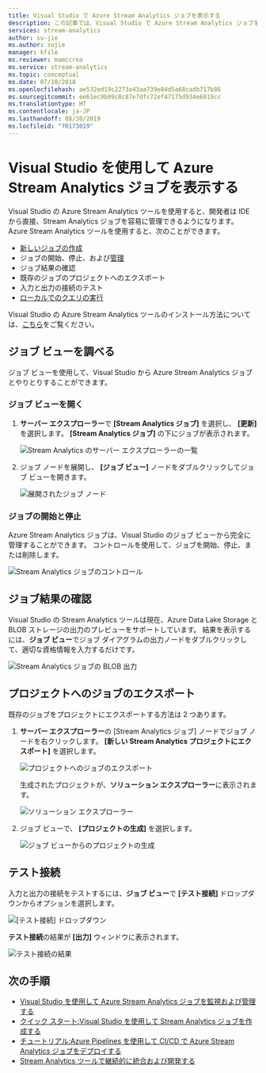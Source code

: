 ```yaml
---
title: Visual Studio で Azure Stream Analytics ジョブを表示する
description: この記事では、Visual Studio で Azure Stream Analytics ジョブを表示して管理する方法について説明します。
services: stream-analytics
author: su-jie
ms.author: sujie
manager: kfile
ms.reviewer: mamccrea
ms.service: stream-analytics
ms.topic: conceptual
ms.date: 07/10/2018
ms.openlocfilehash: ae532ed19c2273e43aa739e84d5a68cadb717b86
ms.sourcegitcommit: ee61ec9b09c8c87e7dfc72ef47175d934e6019cc
ms.translationtype: HT
ms.contentlocale: ja-JP
ms.lasthandoff: 08/30/2019
ms.locfileid: "70173019"
---
```

# <a name="use-visual-studio-to-view-azure-stream-analytics-jobs"></a>Visual Studio を使用して Azure Stream Analytics ジョブを表示する

Visual Studio の Azure Stream Analytics ツールを使用すると、開発者は IDE から直接、Stream Analytics ジョブを容易に管理できるようになります。 Azure Stream Analytics ツールを使用すると、次のことができます。
- [新しいジョブの作成](stream-analytics-quick-create-vs.md)
- ジョブの開始、停止、および[管理](stream-analytics-monitor-jobs-use-vs.md)
- ジョブ結果の確認
- 既存のジョブのプロジェクトへのエクスポート
- 入力と出力の接続のテスト
- [ローカルでのクエリの実行](stream-analytics-vs-tools-local-run.md)

Visual Studio の Azure Stream Analytics ツールのインストール方法については、[こちら](stream-analytics-tools-for-visual-studio-install.md)をご覧ください。

## <a name="explore-the-job-view"></a>ジョブ ビューを調べる

ジョブ ビューを使用して、Visual Studio から Azure Stream Analytics ジョブとやりとりすることができます。

### <a name="open-the-job-view"></a>ジョブ ビューを開く

1. **サーバー エクスプローラー**で **[Stream Analytics ジョブ]** を選択し、 **[更新]** を選択します。 **[Stream Analytics ジョブ]** の下にジョブが表示されます。

    ![Stream Analytics のサーバー エクスプローラーの一覧](./media/stream-analytics-vs-tools/stream-analytics-tools-for-vs-list-jobs-01.png)



2. ジョブ ノードを展開し、 **[ジョブ ビュー]** ノードをダブルクリックしてジョブ ビューを開きます。
    
   ![展開されたジョブ ノード](./media/stream-analytics-vs-tools/stream-analytics-tools-for-vs-job-view-01.png)

### <a name="start-and-stop-jobs"></a>ジョブの開始と停止

Azure Stream Analytics ジョブは、Visual Studio のジョブ ビューから完全に管理することができます。 コントロールを使用して、ジョブを開始、停止、または削除します。
    
   ![Stream Analytics ジョブのコントロール](./media/stream-analytics-vs-tools/azure-stream-analytics-job-view-controls.png)


## <a name="check-job-results"></a>ジョブ結果の確認

Visual Studio の Stream Analytics ツールは現在、Azure Data Lake Storage と BLOB ストレージの出力のプレビューをサポートしています。 結果を表示するには、**ジョブ ビュー**でジョブ ダイアグラムの出力ノードをダブルクリックして、適切な資格情報を入力するだけです。

   ![Stream Analytics ジョブの BLOB 出力](./media/stream-analytics-vs-tools/stream-analytics-blob-preview.png)


## <a name="export-jobs-to-a-project"></a>プロジェクトへのジョブのエクスポート

既存のジョブをプロジェクトにエクスポートする方法は 2 つあります。

1. **サーバー エクスプローラー**の [Stream Analytics ジョブ] ノードでジョブ ノードを右クリックします。 **[新しい Stream Analytics プロジェクトにエクスポート]** を選択します。
    
   ![プロジェクトへのジョブのエクスポート](./media/stream-analytics-vs-tools/stream-analytics-tools-for-vs-export-job-01.png)
    
    生成されたプロジェクトが、**ソリューション エクスプローラー**に表示されます。
    
   ![ソリューション エクスプローラー](./media/stream-analytics-vs-tools/stream-analytics-tools-for-vs-export-job-02.png)

2. ジョブ ビューで、 **[プロジェクトの生成]** を選択します。
    
   ![ジョブ ビューからのプロジェクトの生成](./media/stream-analytics-vs-tools/stream-analytics-tools-for-vs-export-job-03.png)

## <a name="test-connections"></a>テスト接続

入力と出力の接続をテストするには、**ジョブ ビュー**で **[テスト接続]** ドロップダウンからオプションを選択します。

   ![[テスト接続] ドロップダウン](./media/stream-analytics-vs-tools/stream-analytics-test-connection-dropdown.png)

**テスト接続**の結果が **[出力]** ウィンドウに表示されます。

   ![テスト接続の結果](./media/stream-analytics-vs-tools/stream-analytics-test-connection-results.png)

## <a name="next-steps"></a>次の手順

* [Visual Studio を使用して Azure Stream Analytics ジョブを監視および管理する](stream-analytics-monitor-jobs-use-vs.md)
* [クイック スタート:Visual Studio を使用して Stream Analytics ジョブを作成する](stream-analytics-quick-create-vs.md)
* [チュートリアル:Azure Pipelines を使用して CI/CD で Azure Stream Analytics ジョブをデプロイする](stream-analytics-tools-visual-studio-cicd-vsts.md)
* [Stream Analytics ツールで継続的に統合および開発する](stream-analytics-tools-for-visual-studio-cicd.md)
